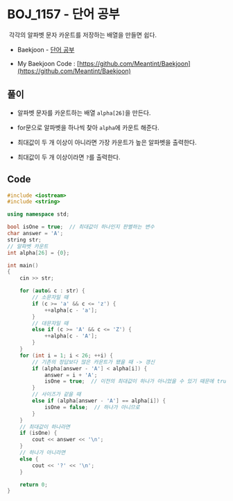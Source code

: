 # BOJ_1157 - 단어 공부

&nbsp;각각의 알파벳 문자 카운트를 저장하는 배열을 만들면 쉽다.

- Baekjoon - [단어 공부](https://www.acmicpc.net/problem/1157)

- My Baekjoon Code : [https://github.com/Meantint/Baekjoon](https://github.com/Meantint/Baekjoon)

## 풀이

- 알파벳 문자를 카운트하는 배열 `alpha[26]`을 만든다.

- for문으로 알파벳을 하나씩 찾아 `alpha`에 카운트 해준다.

- 최대값이 두 개 이상이 아니라면 가장 카운트가 높은 알파벳을 출력한다.

- 최대값이 두 개 이상이라면 `?`를 출력한다.

## Code

```cpp
#include <iostream>
#include <string>

using namespace std;

bool isOne = true;  // 최대값이 하나인지 판별하는 변수
char answer = 'A';
string str;
// 알파벳 카운트
int alpha[26] = {0};

int main()
{
    cin >> str;

    for (auto& c : str) {
        // 소문자일 때
        if (c >= 'a' && c <= 'z') {
            ++alpha[c - 'a'];
        }
        // 대문자일 때
        else if (c >= 'A' && c <= 'Z') {
            ++alpha[c - 'A'];
        }
    }
    for (int i = 1; i < 26; ++i) {
        // 기존의 정답보다 많은 카운트가 됐을 때 -> 갱신
        if (alpha[answer - 'A'] < alpha[i]) {
            answer = i + 'A';
            isOne = true;  // 이전의 최대값이 하나가 아니었을 수 있기 때문에 true로 바꿔준다.
        }
        // 사이즈가 같을 때
        else if (alpha[answer - 'A'] == alpha[i]) {
            isOne = false;  // 하나가 아니므로
        }
    }
    // 최대값이 하나라면
    if (isOne) {
        cout << answer << '\n';
    }
    // 하나가 아니라면
    else {
        cout << '?' << '\n';
    }

    return 0;
}
```
